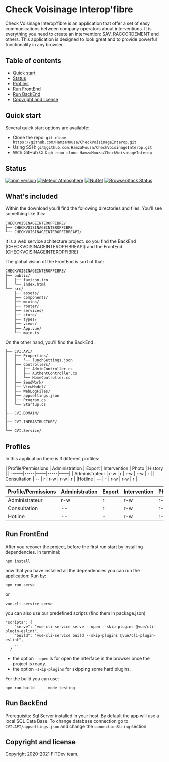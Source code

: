 # Check Voisinage Interop'fibre

Check Voisinage Interop'fibre is an application that offer a set of easy communications between company operators about interventions.
It is everything you need to create an intervention: SAV, RACCORDEMENT and others.
This application is designed to look great and to provide powerful functionality in any browser.

## Table of contents

- [Quick start](#quick-start)
- [Status](#status)
- [Profiles](#profiles)
- [Run FrontEnd](#run-frontend)
- [Run BackEnd](#run-backend)
- [Copyright and license](#copyright-and-license)

## Quick start

Several quick start options are available:

- Clone the repo:	`git clone https://github.com/HamzaMouza/CheckVoisinageInterop.git`
- Using SSH:		`git@github.com:HamzaMouza/CheckVoisinageInterop.git`
- With GitHub CLI:	`gh repo clone HamzaMouza/CheckVoisinageInterop`

## Status

[![npm version](https://img.shields.io/npm/v/bootstrap)](https://www.npmjs.com/package/bootstrap)
[![Meteor Atmosphere](https://img.shields.io/badge/meteor-twbs%3Abootstrap-blue)](https://atmospherejs.com/twbs/bootstrap)
[![NuGet](https://img.shields.io/nuget/vpre/bootstrap)](https://www.nuget.org/packages/bootstrap/absoluteLatest)
[![BrowserStack Status](https://www.browserstack.com/automate/badge.svg?badge_key=SkxZcStBeExEdVJqQ2hWYnlWckpkNmNEY213SFp6WHFETWk2bGFuY3pCbz0tLXhqbHJsVlZhQnRBdEpod3NLSDMzaHc9PQ==--3d0b75245708616eb93113221beece33e680b229)](https://www.browserstack.com/automate/public-build/SkxZcStBeExEdVJqQ2hWYnlWckpkNmNEY213SFp6WHFETWk2bGFuY3pCbz0tLXhqbHJsVlZhQnRBdEpod3NLSDMzaHc9PQ==--3d0b75245708616eb93113221beece33e680b229)


## What's included

Within the download you'll find the following directories and files. You'll see something like this:

```text
CHECKVOISINAGEINTEROPFIBRE/
├── CHECKVOISINAGEINTEROPFIBRE
└── CHECKVOISINAGEINTEROPFIBREAPI/
```
It is a web service achitecture project. so you find the BackEnd (CHECKVOISINAGEINTEROPFIBREAPI) and the FrontEnd (CHECKVOISINAGEINTEROPFIBRE)

The global vision of the FrontEnd is sort of that:

```text
CHECKVOISINAGEINTEROPFIBRE/
├── public/
│   ├── favicon.ico
│   └── index.html
└── src/
    ├── assets/
    ├── components/
    ├── mixins/
    ├── router/
    ├── services/
    ├── store/
    ├── types/
    ├── views/
    ├── App.vue/
    └── main.ts
```

On the other hand, you'll find the BackEnd : 

```text
├── CVI.API/
│   ├── Properties/
│   │   └── lunchSettings.json
│   ├── Controllers/
│   │   ├── AdminController.cs
│   │   ├── AuthentController.cs
│   │   └── HomeController.cs
│   ├── SendWork/
│   ├── ViewModel/
│   ├── WebLogFiles/
│   ├── appsettings.json
│   ├── Program.cs
│   └── Startup.cs
│
├── CVI.DOMAIN/
│
├── CVI.INFRASTRUCTURE/
│
└── CVI.Service/

```

## Profiles
In this application there is 3 different profiles:

   | Profile/Permissions | Administration | Export | Intervention | Photo | History |
   | ------|-----|-----|-----|-----|
   | Administrateur     |       r-w      |    r   |     r-w      | r-w   | r |
   | Consultation       |       --       |    r   |     r-w      | r-w   | r |
   |Hotline            |       --       |    -   |     r-w      | r-w   | r  |

| Profile/Permissions        | Administration      | Export | Intervention | Photo | History |
| ------|-----|-----|-----|-----|-----|
| Administrateur  	| r-w 	| r 	|r-w      | r-w   | r |
| Consultation  	| --	| r 	|r-w      | r-w   | r |
| Hotline  	| -- 	| - 	|r-w      | r-w   | r |


## Run FrontEnd
After you recover the project, before the first run start by installing dependencies. 
In terminal:  
```
npm install
```

now that you have installed all the dependencies you can run the application:
Run by:
```
npm run serve
```
or 
```
vue-cli-service serve
```
you can also use our predefined scripts (find them in package.json) 
```
"scripts": {
    "serve": "vue-cli-service serve --open --skip-plugins @vue/cli-plugin-eslint",
    "build": "vue-cli-service build --skip-plugins @vue/cli-plugin-eslint",
    ...
  }
```

- the option `--open` is for open the interface in the browser once the project is ready.
- the option `-skip-plugins` for skipping some hard plugins.

For the build you can use:
```
npm run build -- --mode testing
```




## Run BackEnd
Prerequisits:
Sql Server installed in your host.
By default the app will use a local SQL Data Base.
To change database connection go to `CVI.API/appsettings.json` and change the `connectionString` section.



## Copyright and license

Copyright 2020-2021 FITDev team.

